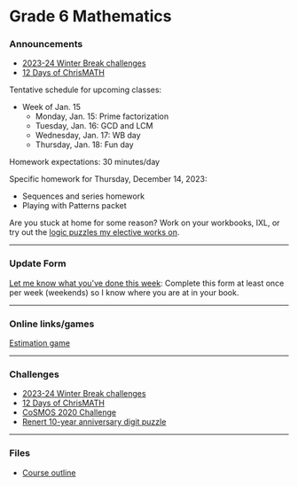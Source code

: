 # Grade 6 Mathematics

### Announcements

* <a href="https://vchan2.github.io/Challenges/2023-24Winter_Break.pdf"> 2023-24 Winter Break challenges
* <a href="https://renertmath.github.io/Challenges/12Days2023.html">12 Days of ChrisMATH</a>

<!--
<a href="http://vchan2.github.io/Challenges/Creative_Challenge.pdf">Creative Challenge</a> - due Wednesday, June 7
-->

Tentative schedule for upcoming classes:

<!--
  * Week of Sep. 4
    * Tuesday, Sep. 5: 
    * Wednesday, Sep. 6: First day activities
    * Thursday, Sep. 7: Assessments
    * Friday, Sep. 8: Assessments
  * Week of Sep. 11
    * Monday, Sep. 11: SUB - Ms. Doina
    * Tuesday, Sep. 12: SUB - Ms. Doina
    * Wednesday, Sep. 13: Workbook Wednesdays
    * Thursday, Sep. 14: Fun day
  * Week of Sep. 18
    * Monday, Sep. 18: Visual proofs
    * Tuesday, Sep. 19: Visual proofs
    * Wednesday, Sep. 20: Workbook Wednesday
    * Thursday, Sep. 21: Fun day
  * Week of Sep. 25
    * Monday, Sep. 25: More visual proofs: distribution, area of parallelogram/triangle/trapezoid, Pythagorean Theorem
    * Tuesday, Sep. 26: Proof of Heron's formula
    * Wednesday, Sep. 27: Workbook Wednesday
    * Thursday, Sep. 28: Fun day
  * Week of Oct. 2
    * Monday, Oct. 2: Visual proofs sharing
    * Tuesday, Oct. 3: Visual proofs sharing
    * Wednesday, Oct. 4: Workbook Wednesday
    * Thursday, Oct. 5: Fun day (approximations) 
  * Week of Oct. 9
    * Monday, Oct. 9: Thanksgiving (no class)
    * Tuesday, Oct. 10: Patterns
    * Wednesday, Oct. 11: Workbook Wednesday
    * Thursday, Oct. 12: Fun day
  * Week of Oct. 16
    * Monday, Oct. 16: Patterns
    * Tuesday, Oct. 17: Patterns
    * Wednesday, Oct. 18: Workbook Wednesday
    * Thursday, Oct. 19: Fun day
  * Week of Oct. 23
    * Monday, Oct. 23: Patterns
    * Tuesday, Oct. 24: Data analysis
    * Wednesday, Oct. 25: Workbook Wednesday
    * Thursday, Oct. 26: Fun day
  * Week of Oct. 30
    * Monday, Oct. 30: Pumpkin measurement and Haunted logic puzzle
    * Tuesday, Nov. 31: Halloween (no class)
    * Wednesday, Nov. 1: pre-break activities
    * Thursday, Nov. 2: PTC (no class)
  * Week of Nov. 13
    * Monday, Nov. 13: PAT 6 Part A/Patterns project
    * Tuesday, Nov. 14: BCC practice
    * Wednesday, Nov. 15: BCC
    * Thursday, Nov. 16: WB day/Fun day
  * Week of Nov. 20
    * Monday, Nov. 21: AHSMC prep
    * Tuesday, Nov. 22: AHSMC 2023 review
    * Wednesday, Nov. 15: WB day
    * Thursday, Nov. 16: Fun day
  * Week of Nov. 27
    * Monday, Nov. 27: Sequences and series
    * Tuesday, Nov. 28: Sequences and series
    * Wednesday, Nov. 29: WB day
    * Thursday, Nov. 30: Fun day
  * Week of Dec. 4
    * Monday, Dec. 5: Arithmetic and geometric sequence questions
    * Tuesday, Dec. 6: Patterns project
    * Wednesday, Dec. 7: WB day
    * Thursday, Dec. 8: Fun day
  * Week of Dec. 18
    * Monday, Dec. 19: Fractals
    * Tuesday, Dec. 20: Fractals
    * Wednesday, Dec. 21: WB day
    * Thursday, Dec. 22: Fun day
  * Week of Jan. 8
    * Monday, Jan. 8: 
    * Tuesday, Jan. 9: 
    * Wednesday, Jan. 10: WB day
    * Thursday, Jan. 11: Fun day
  * Week of Jan. 8
    * Monday, Jan. 8: Swimming - no class
    * Tuesday, Jan. 9: Swimming - no class
    * Wednesday, Jan. 10: Swimming - no class
    * Thursday, Jan. 11: Fun day
 -->
 
  * Week of Jan. 15
    * Monday, Jan. 15: Prime factorization
    * Tuesday, Jan. 16: GCD and LCM
    * Wednesday, Jan. 17: WB day
    * Thursday, Jan. 18: Fun day


Homework expectations: 30 minutes/day

Specific homework for Thursday, December 14, 2023:
  * Sequences and series homework
  * Playing with Patterns packet

<!--
Specific homework for Thursday, November 16, 2023:
  * Sequences and series homework

Specific homework for Thursday, October 19, 2023:
  * Math contest handed out in class. Be sure to write your answers neatly on separate paper.

Specific homework for Wednesday, October 11, 2023:
  * The 49th term of an arithmetic sequence is 7 and the 4th term is 32. Find the 27th term.

Specific homework for Thursday, September 14, 2023:
  * <a href="https://vchan2.github.io/Challenges/digit_puzzle/2023_4-dice.pdf">4 Dice 2023</a> puzzle

Specific homework for Thursday, September 7, 2023:
  * Sign the course outline, have your parents sign it, and bring it to class.
  * Finish your "biography sheet" with the 5 questions.
-->


Are you stuck at home for some reason? Work on your workbooks, IXL, or try out the <a href="https://vchan2.github.io/2020logicpuzzles.html">logic puzzles my elective works on</a>.


<!--
Specific homework for Thursday, September 3, 2020:
  * Join the Schoology course.
  * Fill out the <a href="https://forms.gle/7Cr4h1FoWTxSz2TD8">update form</a>.
  * Sign the course outline, have your parents sign it, and bring it to class.
  * Finish your "biography sheet" with the 4 questions.
  * Have an answer to the question: "What is the purpose of learning math?"
-->

---

### Update Form

<a href="https://forms.gle/gTHyXPpYVPvGBQtw8"> Let me know what you've done this week</a>: Complete this form at least once per week (weekends) so I know where you are at in your book. 


<!--
You can see below if your entry has been recorded (it can take several minutes for the spreadsheet to update). Only record new information since your last update.
<p align="center">
<iframe src="https://docs.google.com/spreadsheets/d/e/2PACX-1vRKyjFED2oGNFD4i9CIM8U-lV3gmKU87IDq_tS0SBiLS3ySz7vH8cmXuCaIQPwvNMvZe8LxS6t5Hm9z/pubhtml?gid=37727654&amp;single=true&amp;widget=true&amp;headers=false" width="60%" height = "400"></iframe>
</p>
-->

---

### Online links/games

<a href="https://www.mathsisfun.com/numbers/estimation-game.php">Estimation game</a>


<!--
* <a href="https://hex.frvr.com/">Hexagon line puzzle</a>
-->

<!--
* <a href="https://krazydad.com/play/starbattle/">krazydad Star Battle interactive</a>
* <a href="https://www.mathplayground.com/candy_challenge_game.html">Candy challenge</a>
* <a href="https://www.puzzle-tents.com/">Tents</a>
-->

<!--
* <a href="https://snap.berkeley.edu/snap/snap.html#present:Username=psafa&ProjectName=Numbers%20Game"> Measurement/estimation game </a>
* <a href="https://www.mathplayground.com/"> Math Playground </a> (In particular, <a href="https://www.mathplayground.com/index_prealgebra.html"> prealgebra games</a>)
* <a href="https://www.mathplayground.com/ASB_Index.html"> Math playground multiplayer games </a> - Compete against other players in a variety of games.
* <a href="https://www.playok.com/en/hex/#100"> Hex online </a> - Play against other people
* <a href="https://solveme.edc.org/mobiles/"> Mobile balance puzzles </a>
   * <a href="https://solveme.edc.org/mobiles/?mobiles=200662"> Dr. Vince's puzzle #1 </a> (Moderate)
   * <a href="https://solveme.edc.org/mobiles/?mobiles=201443"> Dr. Vince's puzzle #2 </a> (Hard)
   * <a href="https://solveme.edc.org/mobiles/?mobiles=201442"> Dr. Vince's puzzle #3 </a> (Ultra hard)
* <a href="http://www.euclidthegame.com/Tutorial/"> Euclid the game </a>
* <a href="https://www.geogebra.org/classic?lang=en"> Geogebra (classic) </a>
-->

---

### Challenges

* <a href="https://vchan2.github.io/Challenges/2023-24Winter_Break.pdf"> 2023-24 Winter Break challenges
* <a href="https://renertmath.github.io/Challenges/12Days2023.html">12 Days of ChrisMATH</a>
* <a href="https://renertmath.github.io/RenertMath-CelebrateMath/">CoSMOS 2020 Challenge</a> 
* <a href="https://vchan2.github.io/Challenges/10_2022_2023_digit_puzzle.pdf">Renert 10-year anniversary digit puzzle</a>

<!--
* <a href="https://vchan2.github.io/Challenges/binary_prime_catacomb.pdf">Binary prime catacomb</a>
* <a href="https://vchan2.github.io/Challenges/2022_Hexadecimal_challenge.pdf">Hexadecimal challenge</a>
* <a href="https://renertmath.github.io/Challenges/12Days2022.html">12 Days of ChrisMATH</a>
* <a href="https://vchan2.github.io/Challenges/digit_puzzle_2023.pdf">2023 digit puzzle</a>: There will be up to 3 types of prizes:
   * Best score(s) in class
   * Exceptionally creative solution (rarely given out)
   * If your score beats my score for any digit
* <a href="https://vchan2.github.io/Challenges/digit_puzzle_2023_4dice.pdf">2023 4-dice puzzle</a>
* <a href="https://vchan2.github.io/pi/pi_2023.pdf">2023 &pi; Day puzzle</a>
-->

<!--
* <a href="https://vchan2.github.io/Challenges/Rainbow_Stones.pdf"> Rainbow stones </a>
* <a href="https://vchan2.github.io/Challenges/Boomerang_fractions.pdf"> Boomerang fractions </a>
* <a href="https://vchan2.github.io/Challenges/Fruit_puzzle.pdf"> Fruit algebra puzzle - over 95% of people cannot solve this! </a>
* <a href="https://vchan2.github.io/Challenges/2020-21Winter_Break.pdf"> Winter Break math challenges </a> (<a href="https://vchan2.github.io/Challenges/2020-21Winter_Break_winners.pdf">Results</a>)
* <a href="https://vchan2.github.io/Challenges/Cupid's_quiver.pdf"> Cupid's quiver </a>
* <a href="https://vchan2.github.io/Challenges/pi_digit_puzzle2021basic.pdf"> &pi; day 2021 challenge (basic version) </a>
* <a href="https://vchan2.github.io/Challenges/pi_digit_puzzle2021.pdf"> &pi; day 2021 challenge (advanced version) </a>
* <a href="https://vchan2.github.io/Challenges/2021-04-01_digit_puzzle.pdf"> 2021-04-01 challenge </a>
-->

---

### Files

* <a href="https://vchan2.github.io/2023gr6/Math_Gr6_Course_Outline_2023-2024.pdf"> Course outline </a>


<!--
* <a href="https://vchan2.github.io/2020gr4/Mini-math_Gr4.pdf"> Mini-math </a> (<a href="https://vchan2.github.io/2020gr4/Mini-math_Gr4_sol.pdf">Solutions</a>)
-->

